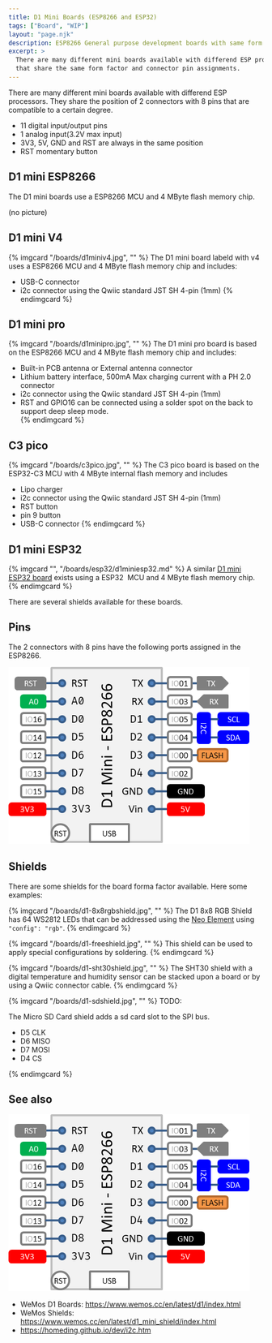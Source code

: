```yaml
---
title: D1 Mini Boards (ESP8266 and ESP32)
tags: ["Board", "WIP"]
layout: "page.njk"
description: ESP8266 General purpose development boards with same form factor.
excerpt: >
  There are many different mini boards available with differend ESP processors
  that share the same form factor and connector pin assignments.
---
```


There are many different mini boards available with differend ESP processors.
They share the position of 2 connectors with 8 pins that are compatible to a certain degree.

* 11 digital input/output pins
* 1 analog input(3.2V max input)
* 3V3, 5V, GND and RST are always in the same position
* RST momentary button


## D1 mini ESP8266

The D1 mini boards use a ESP8266 MCU and 4 MByte flash memory chip.

(no picture)


## D1 mini V4

{% imgcard "/boards/d1miniv4.jpg", "" %}
The D1 mini board labeld with v4 uses a ESP8266 MCU and 4 MByte flash memory chip
and includes:

* USB-C connector
* i2c connector using the Qwiic standard JST SH 4-pin (1mm)
{% endimgcard %}


## D1 mini pro

{% imgcard "/boards/d1minipro.jpg", "" %}
  The D1 mini pro board is based on the ESP8266 MCU and 4 MByte flash memory chip
  and includes:

* Built-in PCB antenna or External antenna connector
* Lithium battery interface, 500mA Max charging current with a PH 2.0 connector
* i2c connector using the Qwiic standard JST SH 4-pin (1mm)
* RST and GPIO16 can be connected using a solder spot on the back to support deep sleep mode.  
{% endimgcard %}


## C3 pico

{% imgcard "/boards/c3pico.jpg", "" %}
The C3 pico board is based on the ESP32-C3 MCU with 4 MByte internal flash memory
and includes

* Lipo charger
* i2c connector using the Qwiic standard JST SH 4-pin (1mm)
* RST button
* pin 9 button
* USB-C connector
{% endimgcard %}


## D1 mini ESP32

{% imgcard "", "/boards/esp32/d1miniesp32.md" %}
A similar [D1 mini ESP32 board](/boards/esp32/d1miniesp32.md) exists
using a ESP32  MCU and 4 MByte flash memory chip.
{% endimgcard %}

There are several shields available for these boards.


## Pins

The 2 connectors with 8 pins have the following ports assigned in the ESP8266.

![d1mini pins](/boards/d1mini.png)


## Shields

There are some shields for the board forma factor available. Here some examples:

{% imgcard "/boards/d1-8x8rgbshield.jpg", "" %}
The D1 8x8 RGB Shield has 64 WS2812 LEDs that can be addressed using the [Neo Element](/elements/light/neo.md)
using `"config": "rgb"`.
{% endimgcard %}

{% imgcard "/boards/d1-freeshield.jpg", "" %}
This shield can be used to apply special configurations by soldering.
{% endimgcard %}

{% imgcard "/boards/d1-sht30shield.jpg", "" %}
The SHT30 shield with a digital temperature and humidity sensor
can be stacked upon a board or by using a Qwiic connector cable.
{% endimgcard %}

{% imgcard "/boards/d1-sdshield.jpg", "" %}
TODO:

The Micro SD Card shield adds a sd card slot to the SPI bus.

* D5 CLK 
* D6 MISO 
* D7 MOSI
* D4 CS 

{% endimgcard %}


## See also

![d1mini pins](/boards/d1mini.png)

* WeMos D1 Boards: <https://www.wemos.cc/en/latest/d1/index.html>
* WeMos Shields: <https://www.wemos.cc/en/latest/d1_mini_shield/index.html>
* <https://homeding.github.io/dev/i2c.htm>
